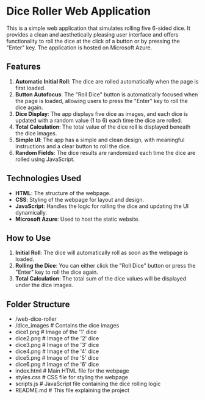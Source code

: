 # Dice Roller Web Application

This is a simple web application that simulates rolling five 6-sided dice. It provides a clean and aesthetically pleasing user interface and offers functionality to roll the dice at the click of a button or by pressing the "Enter" key. The application is hosted on Microsoft Azure.

## Features

1. **Automatic Initial Roll**: The dice are rolled automatically when the page is first loaded.
2. **Button Autofocus**: The "Roll Dice" button is automatically focused when the page is loaded, allowing users to press the "Enter" key to roll the dice again.
3. **Dice Display**: The app displays five dice as images, and each dice is updated with a random value (1 to 6) each time the dice are rolled.
4. **Total Calculation**: The total value of the dice roll is displayed beneath the dice images.
5. **Simple UI**: The app has a simple and clean design, with meaningful instructions and a clear button to roll the dice.
6. **Random Fields**: The dice results are randomized each time the dice are rolled using JavaScript.

## Technologies Used

- **HTML**: The structure of the webpage.
- **CSS**: Styling of the webpage for layout and design.
- **JavaScript**: Handles the logic for rolling the dice and updating the UI dynamically.
- **Microsoft Azure**: Used to host the static website.

## How to Use

1. **Initial Roll**: The dice will automatically roll as soon as the webpage is loaded.
2. **Rolling the Dice**: You can either click the "Roll Dice" button or press the "Enter" key to roll the dice again.
3. **Total Calculation**: The total sum of the dice values will be displayed under the dice images.

## Folder Structure

- /web-dice-roller
-  /dice_images       # Contains the dice images
-   dice1.png         # Image of the '1' dice
-   dice2.png         # Image of the '2' dice
-   dice3.png         # Image of the '3' dice
-   dice4.png         # Image of the '4' dice
-   dice5.png         # Image of the '5' dice
-   dice6.png         # Image of the '6' dice
-  index.html         # Main HTML file for the webpage
-  styles.css         # CSS file for styling the webpage
-  scripts.js         # JavaScript file containing the dice rolling logic
-  README.md          # This file explaining the project
